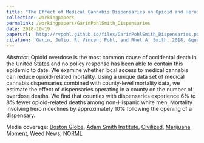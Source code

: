 ```yaml
---
title: "The Effect of Medical Cannabis Dispensaries on Opioid and Heroin Overdose Mortality"
collection: workingpapers
permalink: /workingpapers/GarinPohlSmith_Dispensaries
date: 2018-10-19
paperurl: 'http://rvpohl.github.io/files/GarinPohlSmith_Dispensaries.pdf'
citation: 'Garin, Julio, R. Vincent Pohl, and Rhet A. Smith. 2018. &quot;The Effect of Medical Cannabis Dispensaries on Opioid and Heroin Overdose Mortality.&quot; Unpublished manuscript.'
---
```

<i>Abstract:</i> Opioid overdose is the most common cause of accidental death in the United States and no policy response has been able to contain this epidemic to date. We examine whether local access to medical cannabis can reduce opioid-related mortality. Using a unique data set of medical cannabis dispensaries combined with county-level mortality data, we estimate the effect of dispensaries operating in a county on the number of overdose deaths. We find that counties with dispensaries experience 6% to 8% fewer opioid-related deaths among non-Hispanic white men. Mortality involving heroin declines by approximately 10% following the opening of a dispensary.

Media coverage: [Boston Globe](https://www.bostonglobe.com/news/marijuana/2018/11/28/marijuana-dispensaries-reduce-local-opioid-overdose-rates-study-finds/KH1Y1SGfFFFm7ZcyvRuwhM/story.html?event=event25), [Adam Smith Institute](https://www.adamsmith.org/blog/medical-cannabis-is-now-legal-roll-on-recreational-legislation), [Civilized](https://www.civilized.life/articles/marijuana-dispensaries-counties-have-lower-rates-of-opioid-overdoses/), [Marijuana Moment](https://www.marijuanamoment.net/marijuana-dispensaries-reduce-local-opioid-overdose-rates-study-finds/), [Weed News](https://www.weednews.co/do-legal-marijuana-dispensaries-result-in-reductions-in-opioid-related-overdose-deaths/), [NORML](https://norml.org/news/2018/11/29/study-marijuana-dispensaries-associated-with-localized-reductions-in-opioid-related-overdose-deaths)
